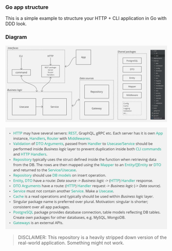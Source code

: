 ### Go app structure

This is a simple example to structure your HTTP + CLI application in Go with DDD look.

### Diagram

![Diagram](diagram.jpg)

![Diagram description](diagram-desc.jpg)

> DISCLAIMER: This repository is a heavily stripped down version of the real-world application. Something might not work.
